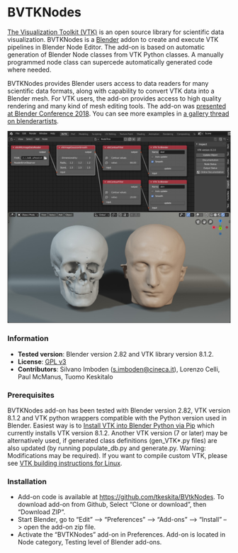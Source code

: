 # BVTKNodes 

[The Visualization Toolkit (VTK)](https://www.vtk.org/) is an open
source library for scientific data visualization. BVTKNodes is a
[Blender](https://www.blender.org/) addon to create and execute VTK
pipelines in Blender Node Editor. The add-on is based on automatic
generation of Blender Node classes from VTK Python classes. A manually
programmed node class can supercede automatically generated code where
needed.

BVTKNodes provides Blender users access to data readers for many
scientific data formats, along with capability to convert VTK data
into a Blender mesh. For VTK users, the add-on provides access to high
quality rendering and many kind of mesh editing tools. The add-on was
[presented at Blender Conference 2018](https://www.youtube.com/watch?v=KcF4LBTTyvk).
You can see more examples in
[a gallery thread on blenderartists](https://blenderartists.org/t/bvtknodes-gallery/1161079).
<p align="center">
<img src="isosurfaces.jpg">
</p>

### Information

- **Tested version**: Blender version 2.82 and VTK library version 8.1.2.
- **License**: [GPL v3](http://www.gnu.org/licenses/quick-guide-gplv3.html)
- **Contributors**: Silvano Imboden (s.imboden@cineca.it), Lorenzo Celli,
  Paul McManus, Tuomo Keskitalo

### Prerequisites

BVTKNodes add-on has been tested with Blender version 2.82,
VTK version 8.1.2 and VTK python wrappers
compatible with the Python version used in Blender.
Easiest way is to
[Install VTK into Blender Python via Pip](./pip_install_vtk.md)
which currently installs VTK version 8.1.2.
Another VTK version (7 or later) may be alternatively used, if generated class
definitions (gen_VTK*.py files) are also updated (by running
populate_db.py and generate.py. Warning: Modifications may be
required).
If you want to compile custom VTK, please see
[VTK building instructions for Linux](./build_vtk.md).

### Installation

- Add-on code is available at
  https://github.com/tkeskita/BVtkNodes. To download add-on from
  Github, Select “Clone or download”, then “Download ZIP”.
- Start Blender, go to “Edit” –> “Preferences” –> “Add-ons” –> “Install” –> open the add-on zip file.
- Activate the “BVTKNodes” add-on in Preferences. Add-on is located in
  Node category, Testing level of Blender add-ons.


